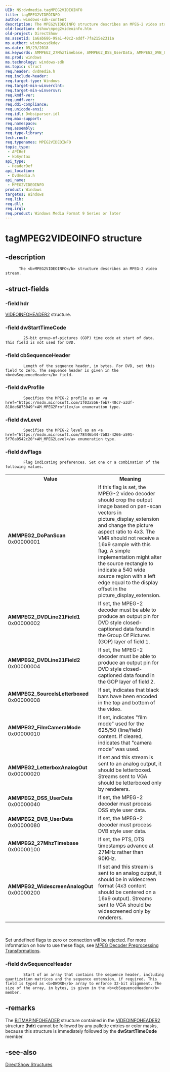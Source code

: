 ```yaml
---
UID: NS:dvdmedia.tagMPEG2VIDEOINFO
title: tagMPEG2VIDEOINFO
author: windows-sdk-content
description: The MPEG2VIDEOINFO structure describes an MPEG-2 video stream.
old-location: dshow\mpeg2videoinfo.htm
old-project: DirectShow
ms.assetid: 1a6ab686-99a1-40c2-addf-7fa215e2311a
ms.author: windowssdkdev
ms.date: 05/29/2018
ms.keywords: AMMPEG2_27MhzTimebase, AMMPEG2_DSS_UserData, AMMPEG2_DVB_UserData, AMMPEG2_DVDLine21Field1, AMMPEG2_DVDLine21Field2, AMMPEG2_DoPanScan, AMMPEG2_FilmCameraMode, AMMPEG2_LetterboxAnalogOut, AMMPEG2_SourceIsLetterboxed, AMMPEG2_WidescreenAnalogOut, MPEG2VIDEOINFO, MPEG2VIDEOINFO structure [DirectShow], MPEG2VIDEOINFOStructure, dshow.mpeg2videoinfo, dvdmedia/MPEG2VIDEOINFO, tagMPEG2VIDEOINFO
ms.prod: windows
ms.technology: windows-sdk
ms.topic: struct
req.header: dvdmedia.h
req.include-header: 
req.target-type: Windows
req.target-min-winverclnt: 
req.target-min-winversvr: 
req.kmdf-ver: 
req.umdf-ver: 
req.ddi-compliance: 
req.unicode-ansi: 
req.idl: Dvbsiparser.idl
req.max-support: 
req.namespace: 
req.assembly: 
req.type-library: 
tech.root: 
req.typenames: MPEG2VIDEOINFO
topic_type:
 - APIRef
 - kbSyntax
api_type:
 - HeaderDef
api_location:
 - Dvdmedia.h
api_name:
 - MPEG2VIDEOINFO
product: Windows
targetos: Windows
req.lib: 
req.dll: 
req.irql: 
req.product: Windows Media Format 9 Series or later
---
```


# tagMPEG2VIDEOINFO structure


## -description



          The <b>MPEG2VIDEOINFO</b> structure describes an MPEG-2 video stream.
        


## -struct-fields




### -field hdr


<a href="https://msdn.microsoft.com/5e3d5bf0-435f-45da-8409-a1463b56a7ae">VIDEOINFOHEADER2</a> structure.
          


### -field dwStartTimeCode


            25-bit group-of-pictures (GOP) time code at start of data. This field is not used for DVD.
          


### -field cbSequenceHeader


            Length of the sequence header, in bytes. For DVD, set this field to zero. The sequence header is given in the <b>dwSequenceHeader</b> field.
          


### -field dwProfile


            Specifies the MPEG-2 profile as an <a href="https://msdn.microsoft.com/1f03a556-feb7-40c7-a3df-818de6873049">AM_MPEG2Profile</a> enumeration type.
          


### -field dwLevel


            Specifies the MPEG-2 level as an <a href="https://msdn.microsoft.com/78446b44-7b83-4266-a591-5f70a0542c20">AM_MPEG2Level</a> enumeration type.
          


### -field dwFlags


            Flag indicating preferences. Set one or a combination of the following values.
          

<table>
<tr>
<th>Value</th>
<th>Meaning</th>
</tr>
<tr>
<td width="40%"><a id="AMMPEG2_DoPanScan"></a><a id="ammpeg2_dopanscan"></a><a id="AMMPEG2_DOPANSCAN"></a><dl>
<dt><b>AMMPEG2_DoPanScan</b></dt>
<dt>0x00000001</dt>
</dl>
</td>
<td width="60%">
If this flag is set, the MPEG-2 video decoder should crop the output image based on pan-scan vectors in picture_display_extension and change the picture aspect ratio to 4x3. The VMR should not receive a 16x9 sample with this flag. A simple implementation might alter the source rectangle to indicate a 540 wide source region with a left edge equal to the display offset in the picture_display_extension.

</td>
</tr>
<tr>
<td width="40%"><a id="AMMPEG2_DVDLine21Field1"></a><a id="ammpeg2_dvdline21field1"></a><a id="AMMPEG2_DVDLINE21FIELD1"></a><dl>
<dt><b>AMMPEG2_DVDLine21Field1</b></dt>
<dt>0x00000002</dt>
</dl>
</td>
<td width="60%">
If set, the MPEG-2 decoder must be able to produce an output pin for DVD style closed-captioned data found in the Group Of Pictures (GOP) layer of field 1. 

</td>
</tr>
<tr>
<td width="40%"><a id="AMMPEG2_DVDLine21Field2"></a><a id="ammpeg2_dvdline21field2"></a><a id="AMMPEG2_DVDLINE21FIELD2"></a><dl>
<dt><b>AMMPEG2_DVDLine21Field2</b></dt>
<dt>0x00000004</dt>
</dl>
</td>
<td width="60%">
If set, the MPEG-2 decoder must be able to produce an output pin for DVD style closed-captioned data found in the GOP layer of field 2.

</td>
</tr>
<tr>
<td width="40%"><a id="AMMPEG2_SourceIsLetterboxed"></a><a id="ammpeg2_sourceisletterboxed"></a><a id="AMMPEG2_SOURCEISLETTERBOXED"></a><dl>
<dt><b>AMMPEG2_SourceIsLetterboxed</b></dt>
<dt>0x00000008</dt>
</dl>
</td>
<td width="60%">
If set, indicates that black bars have been encoded in the top and bottom of the video. 

</td>
</tr>
<tr>
<td width="40%"><a id="AMMPEG2_FilmCameraMode"></a><a id="ammpeg2_filmcameramode"></a><a id="AMMPEG2_FILMCAMERAMODE"></a><dl>
<dt><b>AMMPEG2_FilmCameraMode</b></dt>
<dt>0x00000010</dt>
</dl>
</td>
<td width="60%">
If set, indicates "film mode" used for the 625/50 (line/field) content. If cleared, indicates that "camera mode" was used.

</td>
</tr>
<tr>
<td width="40%"><a id="AMMPEG2_LetterboxAnalogOut"></a><a id="ammpeg2_letterboxanalogout"></a><a id="AMMPEG2_LETTERBOXANALOGOUT"></a><dl>
<dt><b>AMMPEG2_LetterboxAnalogOut</b></dt>
<dt>0x00000020</dt>
</dl>
</td>
<td width="60%">
If set and this stream is sent to an analog output, it should be letterboxed. Streams sent to VGA should be letterboxed only by renderers.

</td>
</tr>
<tr>
<td width="40%"><a id="AMMPEG2_DSS_UserData"></a><a id="ammpeg2_dss_userdata"></a><a id="AMMPEG2_DSS_USERDATA"></a><dl>
<dt><b>AMMPEG2_DSS_UserData</b></dt>
<dt>0x00000040</dt>
</dl>
</td>
<td width="60%">
If set, the MPEG-2 decoder must process DSS style user data. 

</td>
</tr>
<tr>
<td width="40%"><a id="AMMPEG2_DVB_UserData"></a><a id="ammpeg2_dvb_userdata"></a><a id="AMMPEG2_DVB_USERDATA"></a><dl>
<dt><b>AMMPEG2_DVB_UserData</b></dt>
<dt>0x00000080</dt>
</dl>
</td>
<td width="60%">
If set, the MPEG-2 decoder must process DVB style user data. 

</td>
</tr>
<tr>
<td width="40%"><a id="AMMPEG2_27MhzTimebase"></a><a id="ammpeg2_27mhztimebase"></a><a id="AMMPEG2_27MHZTIMEBASE"></a><dl>
<dt><b>AMMPEG2_27MhzTimebase</b></dt>
<dt>0x00000100</dt>
</dl>
</td>
<td width="60%">
If set, the PTS, DTS timestamps advance at 27MHz rather than 90KHz. 

</td>
</tr>
<tr>
<td width="40%"><a id="AMMPEG2_WidescreenAnalogOut"></a><a id="ammpeg2_widescreenanalogout"></a><a id="AMMPEG2_WIDESCREENANALOGOUT"></a><dl>
<dt><b>AMMPEG2_WidescreenAnalogOut</b></dt>
<dt>0x00000200</dt>
</dl>
</td>
<td width="60%">
If set and this stream is sent to an analog output, it should  be in widescreen format (4x3 content should be centered on a 16x9 output). Streams sent to VGA should be widescreened only by renderers. 


</td>
</tr>
</table>
 

Set undefined flags to zero or connection will be rejected. For more information on how to use these flags, see <a href="https://msdn.microsoft.com/c7ae0137-0d02-46da-9532-738d805e327d">MPEG Decoder Preprocessing Transformations</a>.


### -field dwSequenceHeader


            Start of an array that contains the sequence header, including quantization matrices and the sequence extension, if required. This field is typed as <b>DWORD</b> array to enforce 32-bit alignment. The size of the array, in bytes, is given in the <b>cbSequenceHeader</b> member.
          


## -remarks



The <a href="https://msdn.microsoft.com/153c08a8-d32c-4e9d-9da9-b915eb172327">BITMAPINFOHEADER</a> structure contained in the <a href="https://msdn.microsoft.com/5e3d5bf0-435f-45da-8409-a1463b56a7ae">VIDEOINFOHEADER2</a> structure (<b>hdr</b>) cannot be followed by any pallette entries or color masks, because this structure is immediately followed by the <b>dwStartTimeCode</b> member.




## -see-also




<a href="https://msdn.microsoft.com/378f6f43-5c05-4ae4-be24-956f9fc0cacf">DirectShow Structures</a>
 

 

